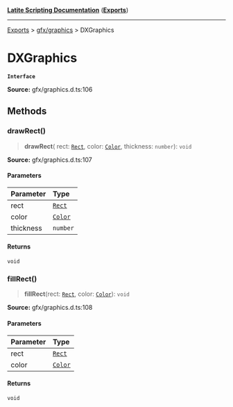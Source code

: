 [**Latite Scripting Documentation**](../../README.md) ([**Exports**](../../exports.md))

---

[Exports](../../exports.md) > [gfx/graphics](../index.md) > DXGraphics

# DXGraphics

**`Interface`**

**Source:** gfx/graphics.d.ts:106

## Methods

### drawRect()

> **drawRect**(
> rect: [`Rect`](../classes/class.Rect.md),
> color: [`Color`](../classes/class.Color.md),
> thickness: `number`): `void`

**Source:** gfx/graphics.d.ts:107

#### Parameters

| Parameter | Type                                 |
| :-------- | :----------------------------------- |
| rect      | [`Rect`](../classes/class.Rect.md)   |
| color     | [`Color`](../classes/class.Color.md) |
| thickness | `number`                             |

#### Returns

`void`

### fillRect()

> **fillRect**(rect: [`Rect`](../classes/class.Rect.md), color: [`Color`](../classes/class.Color.md)): `void`

**Source:** gfx/graphics.d.ts:108

#### Parameters

| Parameter | Type                                 |
| :-------- | :----------------------------------- |
| rect      | [`Rect`](../classes/class.Rect.md)   |
| color     | [`Color`](../classes/class.Color.md) |

#### Returns

`void`
